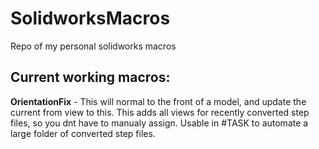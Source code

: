 # SolidworksMacros

Repo of my personal solidworks macros

## Current working macros:

**OrientationFix** - This will normal to the front of a model, and update the current from view to this. This adds all views for recently converted step files, so you dnt have to manualy assign. Usable in #TASK to automate a large folder of converted step files. 
